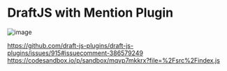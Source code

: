# DraftJS with Mention Plugin

![image](https://github.com/Antonio-Sitoe/draft-with-mentions/assets/72309855/34120280-7bdf-45a2-9a0e-b6cfdbcfa57b)

https://github.com/draft-js-plugins/draft-js-plugins/issues/915#issuecomment-386579249
https://codesandbox.io/p/sandbox/mqvp7mkkrx?file=%2Fsrc%2Findex.js
